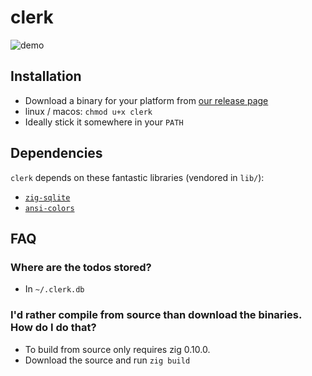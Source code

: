 # clerk

![demo](https://user-images.githubusercontent.com/2567177/201475799-151307c1-b41a-4d77-918e-cace181263cd.gif)

## Installation

- Download a binary for your platform from [our release page](https://github.com/malcolmstill/clerk/releases)
- linux / macos: `chmod u+x clerk`
- Ideally stick it somewhere in your `PATH`

## Dependencies

`clerk` depends on these fantastic libraries (vendored in `lib/`):
- [`zig-sqlite`](https://github.com/vrischmann/zig-sqlite)
- [`ansi-colors`](https://github.com/ziglibs/ansi-term)

## FAQ

### Where are the todos stored?

- In `~/.clerk.db`

### I'd rather compile from source than download the binaries. How do I do that?

- To build from source only requires zig 0.10.0.
- Download the source and run `zig build`
